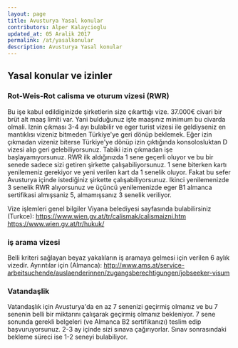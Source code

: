 ```yaml
---
layout: page
title: Avusturya Yasal konular 
contributors: Alper Kalaycioglu
updated_at: 05 Aralik 2017
permalink: /at/yasalkonular
description: Avusturya Yasal konular
---
```


## Yasal konular ve izinler
### Rot-Weis-Rot calisma ve oturum vizesi (RWR)
Bu işe kabul edildiginizde şirketlerin size çıkarttığı vize. 37.000€ civari bir brüt alt maaş limiti var. Yani bulduğunuz işte maaşınız minimum bu civarda olmali. Iznin çıkması 3-4 ayı bulabilir ve eger turist vizesi ile geldiyseniz en mantıklısı vizeniz bitmeden Türkiye'ye geri dönüp beklemek. Eğer izin çıkmadan vizeniz biterse Türkiye'ye dönüp izin çıktığında konsolosluktan D vizesi alıp geri gelebiliyorsunuz. Tabiki izin çıkmadan işe başlayamıyorsunuz. 
RWR ilk aldığınızda 1 sene geçerli oluyor ve bu bir senede sadece sizi getiren şirkette çalışabiliyorsunuz. 1 sene biterken kartı yenilemeniz gerekiyor ve yeni verilen kart da 1 senelik oluyor. Fakat bu sefer Avusturya içinde istediğiniz şirkette çalışabiliyorsunuz. Ikinci yenilemenizde 3 senelik RWR alıyorsunuz ve üçüncü yenilemenizde eger B1 almanca sertifikasi almışsaniz 5, almamışsanız 3 senelik veriliyor.
  
Vize işlemleri genel bilgiler Viyana belediyesi sayfasında bulabilirsiniz (Turkce):
	https://www.wien.gv.at/tr/calismak/calismaizni.htm
	https://www.wien.gv.at/tr/hukuk/

### iş arama vizesi 
Belli kriteri sağlayan beyaz yakalıların iş aramaya gelmesi için verilen 6 aylık vizedir. Ayrıntılar için (Almanca): http://www.ams.at/service-arbeitsuchende/auslaenderinnen/zugangsberechtigungen/jobseeker-visum

### Vatandaşlik
Vatandaşlık için Avusturya'da en az 7 senenizi geçirmiş olmanız ve bu 7 senenin belli bir miktarını çalışarak geçirmiş olmanız bekleniyor. 7 sene sonunda gerekli belgeleri (ve Almanca B2 sertifikanızı) teslim edip başvuruyorsunuz. 2-3 ay içinde sizi sınava çağırıyorlar. Sınav sonrasındaki bekleme süreci ise 1-2 seneyi bulabiliyor.  
